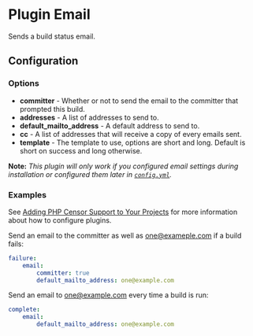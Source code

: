 Plugin Email
============

Sends a build status email.

Configuration
-------------

### Options

* **committer** - Whether or not to send the email to the committer that prompted this build.
* **addresses** - A list of addresses to send to.
* **default_mailto_address** - A default address to send to.
* **cc** - A list of addresses that will receive a copy of every emails sent.
* **template** - The template to use, options are short and long. Default is short on success and long otherwise.

**Note:** _This plugin will only work if you configured email settings during installation or configured them later in 
[`config.yml`](../configuring_application.md)._

### Examples

See [Adding PHP Censor Support to Your Projects](../configuring_project.md) for more information about how to configure plugins.

Send an email to the committer as well as one@exameple.com if a build fails:

```yaml
failure:
    email:
        committer: true
        default_mailto_address: one@example.com
```

Send an email to one@example.com every time a build is run:

```yaml
complete:
    email:
        default_mailto_address: one@example.com
```
